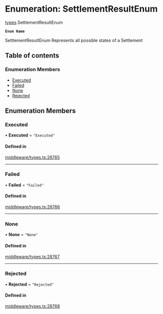 # Enumeration: SettlementResultEnum

[types](../wiki/types).SettlementResultEnum

**`Enum Name`**

 SettlementResultEnum
 Represents all possible states of a Settlement

## Table of contents

### Enumeration Members

- [Executed](../wiki/types.SettlementResultEnum#executed)
- [Failed](../wiki/types.SettlementResultEnum#failed)
- [None](../wiki/types.SettlementResultEnum#none)
- [Rejected](../wiki/types.SettlementResultEnum#rejected)

## Enumeration Members

### Executed

• **Executed** = ``"Executed"``

#### Defined in

[middleware/types.ts:28765](https://github.com/PolymeshAssociation/polymesh-sdk/blob/2d3ac2ae/src/middleware/types.ts#L28765)

___

### Failed

• **Failed** = ``"Failed"``

#### Defined in

[middleware/types.ts:28766](https://github.com/PolymeshAssociation/polymesh-sdk/blob/2d3ac2ae/src/middleware/types.ts#L28766)

___

### None

• **None** = ``"None"``

#### Defined in

[middleware/types.ts:28767](https://github.com/PolymeshAssociation/polymesh-sdk/blob/2d3ac2ae/src/middleware/types.ts#L28767)

___

### Rejected

• **Rejected** = ``"Rejected"``

#### Defined in

[middleware/types.ts:28768](https://github.com/PolymeshAssociation/polymesh-sdk/blob/2d3ac2ae/src/middleware/types.ts#L28768)
